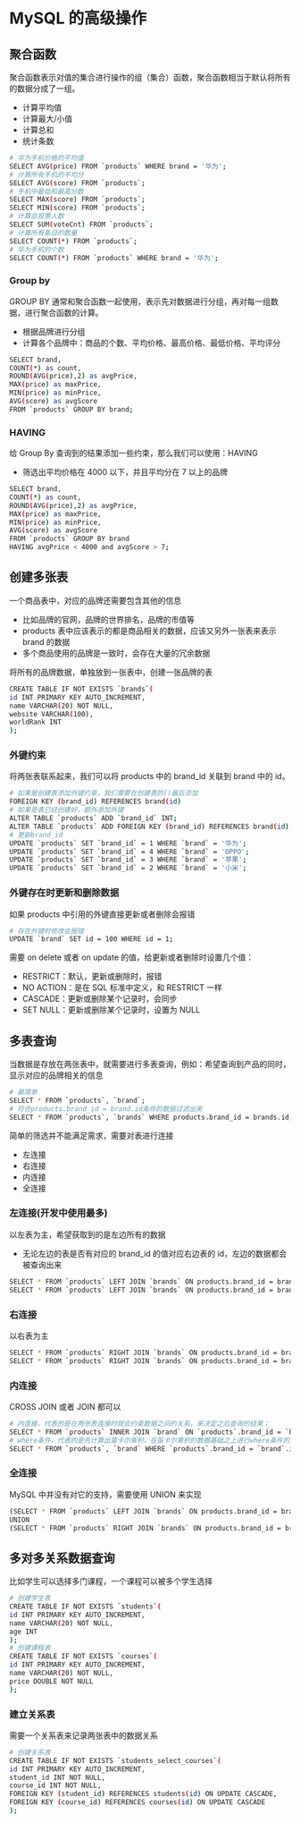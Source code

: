 # MySQL 的高级操作

## 聚合函数

聚合函数表示对值的集合进行操作的组（集合）函数，聚合函数相当于默认将所有的数据分成了一组。

- 计算平均值
- 计算最大/小值
- 计算总和
- 统计条数

```bash
# 华为手机价格的平均值
SELECT AVG(price) FROM `products` WHERE brand = '华为';
# 计算所有手机的平均分
SELECT AVG(score) FROM `products`;
# 手机中最低和最高分数
SELECT MAX(score) FROM `products`;
SELECT MIN(score) FROM `products`;
# 计算总投票人数
SELECT SUM(voteCnt) FROM `products`;
# 计算所有条目的数量
SELECT COUNT(*) FROM `products`;
# 华为手机的个数
SELECT COUNT(*) FROM `products` WHERE brand = '华为';
```

### Group by

GROUP BY 通常和聚合函数一起使用，表示先对数据进行分组，再对每一组数据，进行聚合函数的计算。

- 根据品牌进行分组
- 计算各个品牌中：商品的个数、平均价格、最高价格、最低价格、平均评分

```bash
SELECT brand,
COUNT(*) as count,
ROUND(AVG(price),2) as avgPrice,
MAX(price) as maxPrice,
MIN(price) as minPrice,
AVG(score) as avgScore
FROM `products` GROUP BY brand;
```

### HAVING

给 Group By 查询到的结果添加一些约束，那么我们可以使用：HAVING

- 筛选出平均价格在 4000 以下，并且平均分在 7 以上的品牌

```bash
SELECT brand,
COUNT(*) as count,
ROUND(AVG(price),2) as avgPrice,
MAX(price) as maxPrice,
MIN(price) as minPrice,
AVG(score) as avgScore
FROM `products` GROUP BY brand
HAVING avgPrice < 4000 and avgScore > 7;
```

## 创建多张表

一个商品表中，对应的品牌还需要包含其他的信息

- 比如品牌的官网，品牌的世界排名，品牌的市值等
- products 表中应该表示的都是商品相关的数据，应该又另外一张表来表示 brand 的数据
- 多个商品使用的品牌是一致时，会存在大量的冗余数据

将所有的品牌数据，单独放到一张表中，创建一张品牌的表

```bash
CREATE TABLE IF NOT EXISTS `brands`(
id INT PRIMARY KEY AUTO_INCREMENT,
name VARCHAR(20) NOT NULL,
website VARCHAR(100),
worldRank INT
);
```

### 外键约束

将两张表联系起来，我们可以将 products 中的 brand_id 关联到 brand 中的 id。

```bash
# 如果是创建表添加外键约束，我们需要在创建表的()最后添加
FOREIGN KEY (brand_id) REFERENCES brand(id)
# 如果是表已经创建好，额外添加外键
ALTER TABLE `products` ADD `brand_id` INT;
ALTER TABLE `products` ADD FOREIGN KEY (brand_id) REFERENCES brand(id);
# 更新brand_id
UPDATE `products` SET `brand_id` = 1 WHERE `brand` = '华为';
UPDATE `products` SET `brand_id` = 4 WHERE `brand` = 'OPPO';
UPDATE `products` SET `brand_id` = 3 WHERE `brand` = '苹果';
UPDATE `products` SET `brand_id` = 2 WHERE `brand` = '小米';
```

### 外键存在时更新和删除数据

如果 products 中引用的外键直接更新或者删除会报错

```bash
# 存在外键时修改会报错
UPDATE `brand` SET id = 100 WHERE id = 1;
```

需要 on delete 或者 on update 的值，给更新或者删除时设置几个值：

- RESTRICT：默认，更新或删除时，报错
- NO ACTION：是在 SQL 标准中定义，和 RESTRICT 一样
- CASCADE：更新或删除某个记录时，会同步
- SET NULL：更新或删除某个记录时，设置为 NULL

## 多表查询

当数据是存放在两张表中，就需要进行多表查询，例如：希望查询到产品的同时，显示对应的品牌相关的信息

```bash
# 最简单
SELECT * FROM `products`, `brand`;
# 符合products.brand_id = brand.id条件的数据过滤出来
SELECT * FROM `products`, `brands` WHERE products.brand_id = brands.id;
```

简单的筛选并不能满足需求，需要对表进行连接

- 左连接
- 右连接
- 内连接
- 全连接

### 左连接(开发中使用最多)

以左表为主，希望获取到的是左边所有的数据

- 无论左边的表是否有对应的 brand_id 的值对应右边表的 id，左边的数据都会被查询出来

```bash
SELECT * FROM `products` LEFT JOIN `brands` ON products.brand_id = brands.id;
SELECT * FROM `products` LEFT JOIN `brands` ON products.brand_id = brands.id WHERE brands.id IS NOT NULL;
```

### 右连接

以右表为主

```bash
SELECT * FROM `products` RIGHT JOIN `brands` ON products.brand_id = brands.id;
SELECT * FROM `products` RIGHT JOIN `brands` ON products.brand_id = brands.id WHERE products.id IS NULL;
```

### 内连接

CROSS JOIN 或者 JOIN 都可以

```bash
# 内连接，代表的是在两张表连接时就会约束数据之间的关系，来决定之后查询的结果；
SELECT * FROM `products` INNER JOIN `brand` ON `products`.brand_id = `brand`.id;
# where条件，代表的是先计算出笛卡尔乘积，在笛卡尔乘积的数据基础之上进行where条件的筛选（效果一样）
SELECT * FROM `products`, `brand` WHERE `products`.brand_id = `brand`.id;
```

### 全连接

MySQL 中并没有对它的支持，需要使用 UNION 来实现

```bash
(SELECT * FROM `products` LEFT JOIN `brands` ON products.brand_id = brands.id)
UNION
(SELECT * FROM `products` RIGHT JOIN `brands` ON products.brand_id = brands.id)
```

## 多对多关系数据查询

比如学生可以选择多门课程，一个课程可以被多个学生选择

```bash
# 创建学生表
CREATE TABLE IF NOT EXISTS `students`(
id INT PRIMARY KEY AUTO_INCREMENT,
name VARCHAR(20) NOT NULL,
age INT
);
# 创建课程表
CREATE TABLE IF NOT EXISTS `courses`(
id INT PRIMARY KEY AUTO_INCREMENT,
name VARCHAR(20) NOT NULL,
price DOUBLE NOT NULL
);
```

### 建立关系表

需要一个关系表来记录两张表中的数据关系

```bash
# 创建关系表
CREATE TABLE IF NOT EXISTS `students_select_courses`(
id INT PRIMARY KEY AUTO_INCREMENT,
student_id INT NOT NULL,
course_id INT NOT NULL,
FOREIGN KEY (student_id) REFERENCES students(id) ON UPDATE CASCADE,
FOREIGN KEY (course_id) REFERENCES courses(id) ON UPDATE CASCADE
);
```
